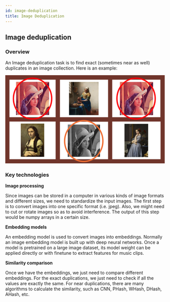 ```yaml
---
id: image-deduplication
title: Image Deduplication
---
```


## Image deduplication

### Overview

An Image deduplication task is to find exact (sometimes near as well) duplicates in an image collection. Here is an example:

![Example](image_dedup.png)

### Key technologies

**Image processing**

Since images can be stored in a computer in various kinds of image formats and different sizes, we need to standardize the input images. The first step is to convert images into one specific format (i.e. jpeg). Also, we might need to cut or rotate images so as to avoid interference. The output of this step would be numpy arrays in a certain size.

**Embedding models**

An embedding model is used to convert images into embeddings. Normally an image embedding model is built up with deep neural networks. Once a model is pretrained on a large image dataset, its model weight can be applied directly or with finetune to extract features for music clips.

**Similarity comparison**

Once we have the embeddings, we just need to compare different embeddings. For the exact duplications, we just need to check if all the values are exactly the same. For near duplications, there are many algorithms to calculate the similarity, such as CNN, PHash, WHash, DHash, AHash, etc.
